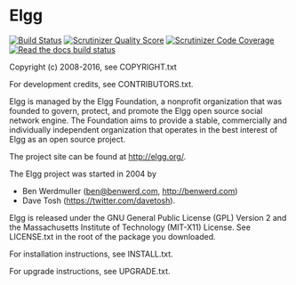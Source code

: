 Elgg 
====

[![Build Status](https://secure.travis-ci.org/Elgg/Elgg.svg?branch=2.3)](https://travis-ci.org/Elgg/Elgg) 
[![Scrutinizer Quality Score](https://scrutinizer-ci.com/g/Elgg/Elgg/badges/quality-score.png?s=2.3)](https://scrutinizer-ci.com/g/Elgg/Elgg/?branch=2.3) 
[![Scrutinizer Code Coverage](https://scrutinizer-ci.com/g/Elgg/Elgg/badges/coverage.png?b=2.3)](https://scrutinizer-ci.com/g/Elgg/Elgg/?branch=2.3) 
[![Read the docs build status](https://readthedocs.org/projects/elgg/badge/?version=2.3)](http://learn.elgg.org/en/2.3/)


Copyright (c) 2008-2016, see COPYRIGHT.txt

For development credits, see CONTRIBUTORS.txt.

Elgg is managed by the Elgg Foundation, a nonprofit organization that was
founded to govern, protect, and promote the Elgg open source social network
engine.  The Foundation aims to provide a stable, commercially and
individually independent organization that operates in the best interest of Elgg
as an open source project.

The project site can be found at http://elgg.org/.

The Elgg project was started in 2004 by
 - Ben Werdmuller (<ben@benwerd.com>, <http://benwerd.com>)
 - Dave Tosh (<https://twitter.com/davetosh>).

Elgg is released under the GNU General Public License (GPL) Version 2 and the
Massachusetts Institute of Technology (MIT-X11) License. See LICENSE.txt
in the root of the package you downloaded.

For installation instructions, see INSTALL.txt.

For upgrade instructions, see UPGRADE.txt.
